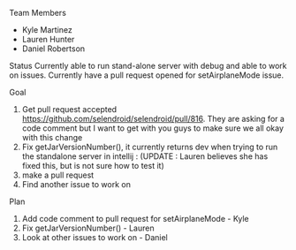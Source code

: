 
Team Members
- Kyle Martinez
- Lauren Hunter
- Daniel Robertson

Status
Currently able to run stand-alone server with debug and able to work on issues. Currently have a pull request opened for setAirplaneMode issue.

Goal
1. Get pull request accepted https://github.com/selendroid/selendroid/pull/816. They are asking for a code comment but I want to get with you guys to make sure we all okay with this change
2. Fix getJarVersionNumber(), it currently returns dev when trying to run the standalone server in intellij : (UPDATE : Lauren believes she has fixed this, but is not sure how to test it)
3. make a pull request
4. Find another issue to work on


Plan
1. Add code comment to pull request for setAirplaneMode - Kyle
2. Fix getJarVersionNumber() - Lauren
3. Look at other issues to work on - Daniel